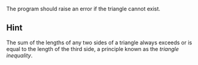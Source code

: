 The program should raise an error if the triangle cannot exist.

## Hint

The sum of the lengths of any two sides of a triangle always exceeds or 
is equal to the length of the third side, a principle known as the _triangle
inequality_.
